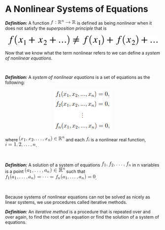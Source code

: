 # A Nonlinear Systems of Equations

<b><i>Definition:</i></b> A function ![f:R^n->R](img/f:R^n->R.gif) is defined as being <i>nonlinear</i> when it does not satisfy the <i>superposition principle</i> that is

<p align="center">
    <img src="img/nonlinear_def.svg">
</p>

Now that we know what the term nonlinear refers to we can define a <i>system of nonlinear equations</i>.

<br />

<b><i>Definition:</i></b> A <i>system of nonlinear equations</i> is a set of equations as the following:

<p align="center">
    <img src="img/system_of_nonlinear_equations.png">
</p>

where ![(x1, x2, ..., xn) ∈ R^n](img/x_in_Rn.gif) and each ![f_i](img/f_i.gif) is a nonlinear real function, ![i=1,2,...,n](img/i=1,2,n.gif).

<br />

<b><i>Definition:</i></b> A solution of a system of equations ![f1,f2,...,fn](img/f1_fn.gif) in n variables is a point ![(a1, ..., an) ∈ R^n](img/a_in_Rn.gif) such that ![f1(a1,...,an)=···=fn(a1,...,an)=0](img/f_1=f_n=0.gif).

<br />

Because systems of nonlinear equations can not be solved as nicely as linear systems,
we use procedures called iterative methods.

<b><i>Definition:</i></b> An <i>iterative method</i> is a procedure that is repeated over and over again, to find the root of an equation or find the solution of a system of equations.